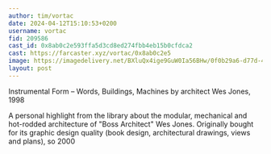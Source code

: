 ```yaml
---
author: tim/vortac
date: 2024-04-12T15:10:53+0200
username: vortac
fid: 209586
cast_id: 0x8ab0c2e593ffa5d3cd8ed274fbb4eb15b0cfdca2
cast: https://farcaster.xyz/vortac/0x8ab0c2e5
image: https://imagedelivery.net/BXluQx4ige9GuW0Ia56BHw/0f0b29a6-d77d-427f-9c9c-b0cd57915800/original
layout: post
---
```


Instrumental Form – Words, Buildings, Machines by architect Wes Jones, 1998

A personal highlight from the library about the modular, mechanical and hot-rodded architecture of "Boss Architect" Wes Jones. Originally bought for its graphic design quality (book design, architectural drawings, views and plans), so 2000

<img src='https://imagedelivery.net/BXluQx4ige9GuW0Ia56BHw/0f0b29a6-d77d-427f-9c9c-b0cd57915800/original' alt='' referrerpolicy='no-referrer'/>
